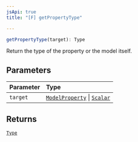 ```yaml
---
jsApi: true
title: "[F] getPropertyType"

---
```

```ts
getPropertyType(target): Type
```

Return the type of the property or the model itself.

## Parameters

| Parameter | Type |
| :------ | :------ |
| `target` | [`ModelProperty`](../interfaces/ModelProperty.md) \| [`Scalar`](../interfaces/Scalar.md) |

## Returns

[`Type`](../type-aliases/Type.md)
